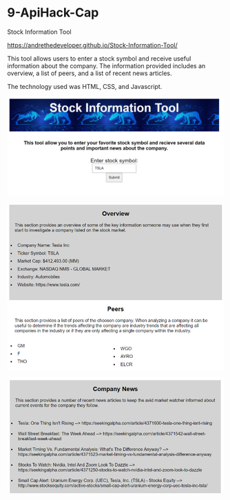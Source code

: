 # 9-ApiHack-Cap

Stock Information Tool

https://andrethedeveloper.github.io/Stock-Information-Tool/

This tool allows users to enter a stock symbol and receive useful information about the company.  The information provided includes an overview, a list of peers, and a list of recent news articles.

The technology used was HTML, CSS, and Javascript.

![](2020-09-03-20-39-57.png)

![](2020-09-03-20-40-27.png)

![](2020-09-03-20-40-52.png)

